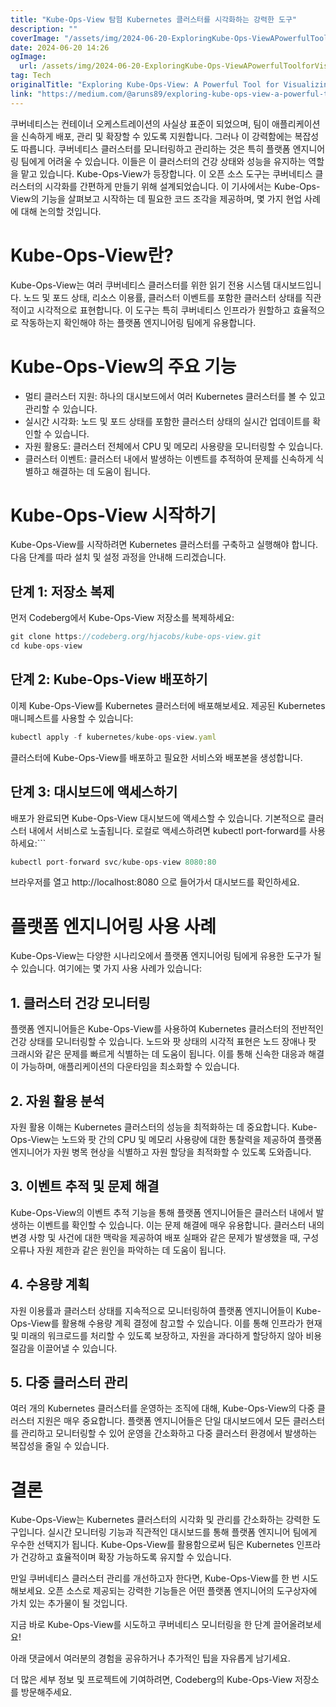 ```yaml
---
title: "Kube-Ops-View 탐험 Kubernetes 클러스터를 시각화하는 강력한 도구"
description: ""
coverImage: "/assets/img/2024-06-20-ExploringKube-Ops-ViewAPowerfulToolforVisualizingKubernetesClusters_0.png"
date: 2024-06-20 14:26
ogImage: 
  url: /assets/img/2024-06-20-ExploringKube-Ops-ViewAPowerfulToolforVisualizingKubernetesClusters_0.png
tag: Tech
originalTitle: "Exploring Kube-Ops-View: A Powerful Tool for Visualizing Kubernetes Clusters"
link: "https://medium.com/@aruns89/exploring-kube-ops-view-a-powerful-tool-for-visualizing-kubernetes-clusters-024c1e3dc014"
---
```



쿠버네티스는 컨테이너 오케스트레이션의 사실상 표준이 되었으며, 팀이 애플리케이션을 신속하게 배포, 관리 및 확장할 수 있도록 지원합니다. 그러나 이 강력함에는 복잡성도 따릅니다. 쿠버네티스 클러스터를 모니터링하고 관리하는 것은 특히 플랫폼 엔지니어링 팀에게 어려울 수 있습니다. 이들은 이 클러스터의 건강 상태와 성능을 유지하는 역할을 맡고 있습니다. Kube-Ops-View가 등장합니다. 이 오픈 소스 도구는 쿠버네티스 클러스터의 시각화를 간편하게 만들기 위해 설계되었습니다. 이 기사에서는 Kube-Ops-View의 기능을 살펴보고 시작하는 데 필요한 코드 조각을 제공하며, 몇 가지 현업 사례에 대해 논의할 것입니다.

# Kube-Ops-View란?

Kube-Ops-View는 여러 쿠버네티스 클러스터를 위한 읽기 전용 시스템 대시보드입니다. 노드 및 포드 상태, 리소스 이용률, 클러스터 이벤트를 포함한 클러스터 상태를 직관적이고 시각적으로 표현합니다. 이 도구는 특히 쿠버네티스 인프라가 원할하고 효율적으로 작동하는지 확인해야 하는 플랫폼 엔지니어링 팀에게 유용합니다.

# Kube-Ops-View의 주요 기능

<div class="content-ad"></div>

- 멀티 클러스터 지원: 하나의 대시보드에서 여러 Kubernetes 클러스터를 볼 수 있고 관리할 수 있습니다.
- 실시간 시각화: 노드 및 포드 상태를 포함한 클러스터 상태의 실시간 업데이트를 확인할 수 있습니다.
- 자원 활용도: 클러스터 전체에서 CPU 및 메모리 사용량을 모니터링할 수 있습니다.
- 클러스터 이벤트: 클러스터 내에서 발생하는 이벤트를 추적하여 문제를 신속하게 식별하고 해결하는 데 도움이 됩니다.

# Kube-Ops-View 시작하기

Kube-Ops-View를 시작하려면 Kubernetes 클러스터를 구축하고 실행해야 합니다. 다음 단계를 따라 설치 및 설정 과정을 안내해 드리겠습니다.

## 단계 1: 저장소 복제

<div class="content-ad"></div>

먼저 Codeberg에서 Kube-Ops-View 저장소를 복제하세요:

```js
git clone https://codeberg.org/hjacobs/kube-ops-view.git
cd kube-ops-view
```

## 단계 2: Kube-Ops-View 배포하기

이제 Kube-Ops-View를 Kubernetes 클러스터에 배포해보세요. 제공된 Kubernetes 매니페스트를 사용할 수 있습니다:

<div class="content-ad"></div>

```js
kubectl apply -f kubernetes/kube-ops-view.yaml
```

클러스터에 Kube-Ops-View를 배포하고 필요한 서비스와 배포본을 생성합니다.

## 단계 3: 대시보드에 액세스하기

배포가 완료되면 Kube-Ops-View 대시보드에 액세스할 수 있습니다. 기본적으로 클러스터 내에서 서비스로 노출됩니다. 로컬로 액세스하려면 kubectl port-forward를 사용하세요:```

<div class="content-ad"></div>

```js
kubectl port-forward svc/kube-ops-view 8080:80
```

브라우저를 열고 http://localhost:8080 으로 들어가서 대시보드를 확인하세요.

# 플랫폼 엔지니어링 사용 사례

Kube-Ops-View는 다양한 시나리오에서 플랫폼 엔지니어링 팀에게 유용한 도구가 될 수 있습니다. 여기에는 몇 가지 사용 사례가 있습니다:

<div class="content-ad"></div>

## 1. 클러스터 건강 모니터링

플랫폼 엔지니어들은 Kube-Ops-View를 사용하여 Kubernetes 클러스터의 전반적인 건강 상태를 모니터링할 수 있습니다. 노드와 팟 상태의 시각적 표현은 노드 장애나 팟 크래시와 같은 문제를 빠르게 식별하는 데 도움이 됩니다. 이를 통해 신속한 대응과 해결이 가능하며, 애플리케이션의 다운타임을 최소화할 수 있습니다.

## 2. 자원 활용 분석

자원 활용 이해는 Kubernetes 클러스터의 성능을 최적화하는 데 중요합니다. Kube-Ops-View는 노드와 팟 간의 CPU 및 메모리 사용량에 대한 통찰력을 제공하여 플랫폼 엔지니어가 자원 병목 현상을 식별하고 자원 할당을 최적화할 수 있도록 도와줍니다.

<div class="content-ad"></div>

## 3. 이벤트 추적 및 문제 해결

Kube-Ops-View의 이벤트 추적 기능을 통해 플랫폼 엔지니어들은 클러스터 내에서 발생하는 이벤트를 확인할 수 있습니다. 이는 문제 해결에 매우 유용합니다. 클러스터 내의 변경 사항 및 사건에 대한 맥락을 제공하여 배포 실패와 같은 문제가 발생했을 때, 구성 오류나 자원 제한과 같은 원인을 파악하는 데 도움이 됩니다.

## 4. 수용량 계획

자원 이용률과 클러스터 상태를 지속적으로 모니터링하여 플랫폼 엔지니어들이 Kube-Ops-View를 활용해 수용량 계획 결정에 참고할 수 있습니다. 이를 통해 인프라가 현재 및 미래의 워크로드를 처리할 수 있도록 보장하고, 자원을 과다하게 할당하지 않아 비용 절감을 이끌어낼 수 있습니다.

<div class="content-ad"></div>

## 5. 다중 클러스터 관리

여러 개의 Kubernetes 클러스터를 운영하는 조직에 대해, Kube-Ops-View의 다중 클러스터 지원은 매우 중요합니다. 플랫폼 엔지니어들은 단일 대시보드에서 모든 클러스터를 관리하고 모니터링할 수 있어 운영을 간소화하고 다중 클러스터 환경에서 발생하는 복잡성을 줄일 수 있습니다.

# 결론

Kube-Ops-View는 Kubernetes 클러스터의 시각화 및 관리를 간소화하는 강력한 도구입니다. 실시간 모니터링 기능과 직관적인 대시보드를 통해 플랫폼 엔지니어 팀에게 우수한 선택지가 됩니다. Kube-Ops-View를 활용함으로써 팀은 Kubernetes 인프라가 건강하고 효율적이며 확장 가능하도록 유지할 수 있습니다.

<div class="content-ad"></div>

만일 쿠버네티스 클러스터 관리를 개선하고자 한다면, Kube-Ops-View를 한 번 시도해보세요. 오픈 소스로 제공되는 강력한 기능들은 어떤 플랫폼 엔지니어의 도구상자에 가치 있는 추가물이 될 것입니다.

지금 바로 Kube-Ops-View를 시도하고 쿠버네티스 모니터링을 한 단계 끌어올려보세요!

아래 댓글에서 여러분의 경험을 공유하거나 추가적인 팁을 자유롭게 남기세요.

더 많은 세부 정보 및 프로젝트에 기여하려면, Codeberg의 Kube-Ops-View 저장소를 방문해주세요.